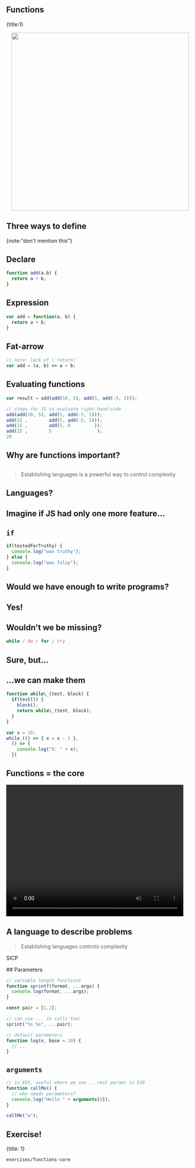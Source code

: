 ## Functions
{title:1}

<img src="slides-theme/img/eval-apply.jpg" style='width:476px; display:block; margin: 0 auto'>

## Three ways to define
{note:"don't mention this"}

## Declare

```javascript
function add(a,b) {
  return a + b;
}
```

## Expression

```javascript
var add = function(a, b) {
  return a + b;
}
```

## Fat-arrow

```javascript
// note: lack of \`return\`
var add = (a, b) => a + b;
```

## Evaluating functions

```javascript
var result = add(add(10, 5), add(5, add(-5, 5)));

// steps for JS to evaluate right-hand-side
add(add(10, 5), add(5, add(-5, 5)));
add(15 ,        add(5, add(-5, 5)));
add(15 ,        add(5, 0         ));
add(15 ,        5                 );
20
```

## Why are functions important?

##  

> Establishing languages is a powerful way to control complexity

## Languages?

## Imagine if JS had only one more feature...

## `if`

```javascript
if(testedForTruthy) {
  console.log("was truthy");
} else {
  console.log("was falsy");
}
```

## Would we have enough to write programs?

## Yes!

## Wouldn't we be missing?

```javascript
while / do / for / try
```

## Sure, but...

## ...we can make them

```javascript
function while\_(test, block) {
  if(test()) {
    block();
    return while\_(test, block); 
  }
}

var x = 10;
while_(() => { x = x - 1 }, 
  () => {
    console.log("X: " + x);
  })
```

## Functions = the core

<video width="475" height="352" controls>
  <source src="slides-theme/movies/spirit-of-the-computer.mp4" type='video/mp4; codecs="avc1.42E01E, mp4a.40.2"'>
</video>

## A language to describe problems

> Establishing languages controls complexity

SICP

## Parameters

```javascript
// variable length functions
function sprintf(format, ...args) {
  console.log(format, ...args);
}

const pair = [1,2];

// can use ... in calls too!
sprint("%s %s", ...pair);

// default parameters
function log(n, base = 10) {
  // ...
}
```

## `arguments`

```javascript
// in ES5, useful where we use ...rest params in ES6
function callMe() {
  // who needs parameters?
  console.log("Hello " + arguments[0]);
}

callMe("a");
```

## Exercise!
{title: 1}

    exercises/functions-core


